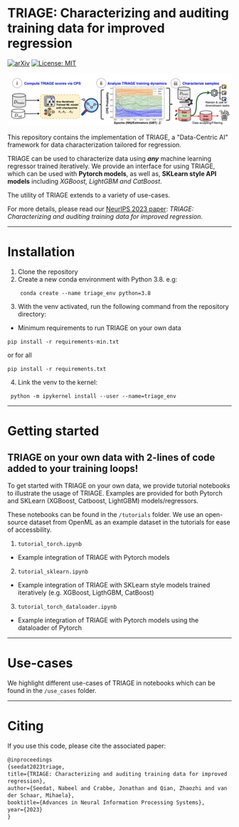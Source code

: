 # TRIAGE: Characterizing and auditing training data for improved regression
[![arXiv](https://img.shields.io/badge/arXiv--b31b1b.svg)]()
[![License: MIT](https://img.shields.io/badge/License-MIT-blue.svg)](https://github.com/seedatnabeel/TRIAGE/blob/main/LICENSE)

![image](pipeline.png "TRIAGE pipeline")

This repository contains the implementation of TRIAGE, a "Data-Centric AI" framework for data characterization tailored for regression.

TRIAGE can be used to characterize data using ***any*** machine learning regressor trained iteratively. We provide an interface for using TRIAGE, which can be used with **Pytorch models**, as well as, **SKLearn style API models** including *XGBoost, LightGBM and CatBoost*.

The utility of TRIAGE extends to a variety of use-cases.

For more details, please read our [NeurIPS 2023 paper](https://arxiv.org/): *TRIAGE: Characterizing and auditing training data for improved regression*.

---

# Installation
1. Clone the repository
2. Create a new conda environment with Python 3.8. e.g:
```shell
    conda create --name triage_env python=3.8
```
3. With the venv activated, run the following command from the repository directory:

- Minimum requirements to run TRIAGE on your own data
 ```shell
pip install -r requirements-min.txt
 ```
or for all
 ```shell
pip install -r requirements.txt
 ```

4. Link the venv to the kernel:
```shell
 python -m ipykernel install --user --name=triage_env
 ```

----
# Getting started

## TRIAGE on your own data with 2-lines of code added to your training loops!

To get started with TRIAGE on your own data, we provide tutorial notebooks to illustrate the usage of TRIAGE. Examples are provided for both Pytorch and SKLearn (XGBoost, Catboost, LightGBM) models/regressors.

These notebooks can be found in the ``/tutorials`` folder. We use an open-source dataset from OpenML as an example dataset in the tutorials for ease of accessbility.

1. ``tutorial_torch.ipynb``

 - Example integration of TRIAGE with Pytorch models

2. ``tutorial_sklearn.ipynb``

- Example integration of TRIAGE with SKLearn style models trained iteratively (e.g. XGBoost, LigthGBM, CatBoost)

3. ``tutorial_torch_dataloader.ipynb``

 - Example integration of TRIAGE with Pytorch models using the dataloader of Pytorch

----

# Use-cases

We highlight different use-cases of TRIAGE in notebooks which can be found in the ``/use_cases`` folder.



---
# Citing

If you use this code, please cite the associated paper:

```
@inproceedings
{seedat2023triage,
title={TRIAGE: Characterizing and auditing training data for improved regression},
author={Seedat, Nabeel and Crabbe, Jonathan and Qian, Zhaozhi and van der Schaar, Mihaela},
booktitle={Advances in Neural Information Processing Systems},
year={2023}
}
```

